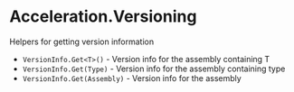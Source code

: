 # Acceleration.Versioning

Helpers for getting version information

* `VersionInfo.Get<T>()` - Version info for the assembly containing T
* `VersionInfo.Get(Type)` - Version info for the assembly containing type
* `VersionInfo.Get(Assembly)` - Version info for the assembly

